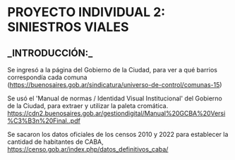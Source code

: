 <p align="center">
<h1> PROYECTO INDIVIDUAL 2: SINIESTROS VIALES </h1>
</p>

<h2>_INTRODUCCIÓN:_</h2>



Se ingresó a la página del Gobierno de la Ciudad, para ver a qué barrios correspondía cada comuna (https://buenosaires.gob.ar/sindicatura/universo-de-control/comunas-15)

Se usó el 'Manual de normas / Identidad Visual Institucional' del Gobierno de la Ciudad, para extraer y utilizar la paleta cromática.
https://cdn2.buenosaires.gob.ar/gestiondigital/Manual%20GCBA%20Versi%C3%B3n%20Final..pdf

Se sacaron los datos oficiales de los censos 2010 y 2022 para establecer la cantidad de habitantes de CABA, https://censo.gob.ar/index.php/datos_definitivos_caba/
